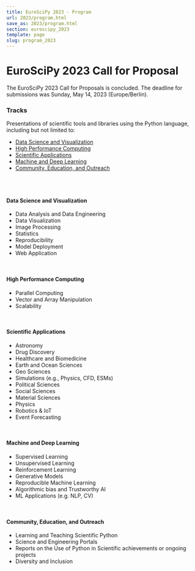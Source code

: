 ```yaml
---
title: EuroSciPy 2023 - Program
url: 2023/program.html
save_as: 2023/program.html
section: euroscipy_2023
template: page
slug: program_2023
---
```


# EuroSciPy 2023 Call for Proposal

The EuroSciPy 2023 Call for Proposals is concluded.
The deadline for submissions was Sunday, May 14, 2023 (Europe/Berlin).

### Tracks

Presentations of scientific tools and libraries using the Python language,
including but not limited to:

- [Data Science and Visualization](#data-science-and-visualization)
- [High Performance Computing](#high-performance-computing)
- [Scientific Applications](#scientific-applications)
- [Machine and Deep Learning](#machine-and-deep-learning)
- [Community, Education, and Outreach](#community-education-and-outreach)

<br>
<br>

#### Data Science and Visualization

- Data Analysis and Data Engineering
- Data Visualization
- Image Processing
- Statistics
- Reproducibility
- Model Deployment
- Web Application

<br>

#### High Performance Computing

- Parallel Computing
- Vector and Array Manipulation
- Scalability

<br>

#### Scientific Applications

- Astronomy
- Drug Discovery
- Healthcare and Biomedicine
- Earth and Ocean Sciences
- Geo Sciences
- Simulations (e.g., Physics, CFD, ESMs)
- Political Sciences
- Social Sciences
- Material Sciences
- Physics
- Robotics & IoT
- Event Forecasting

<br>

#### Machine and Deep Learning

- Supervised Learning
- Unsupervised Learning
- Reinforcement Learning
- Generative Models
- Reproducible Machine Learning
- Algorithmic bias and Trustworthy AI
- ML Applications (e.g. NLP, CV)

<br>

#### Community, Education, and Outreach

- Learning and Teaching Scientific Python
- Science and Engineering Portals
- Reports on the Use of Python in Scientific achievements or ongoing projects
- Diversity and Inclusion

<br>
<br>

